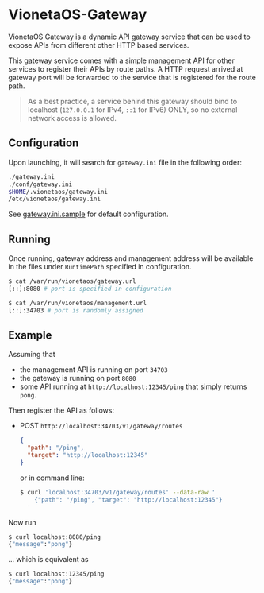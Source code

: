 # VionetaOS-Gateway

VionetaOS Gateway is a dynamic API gateway service that can be used to expose APIs from different other HTTP based services.

This gateway service comes with a simple management API for other services to register their APIs by route paths. A HTTP request arrived at gateway port will be forwarded to the service that is registered for the route path.

> As a best practice, a service behind this gateway should bind to localhost (`127.0.0.1` for IPv4, `::1` for IPv6) ONLY, so no external network access is allowed.

## Configuration

Upon launching, it will search for `gateway.ini` file in the following order:

```bash
./gateway.ini
./conf/gateway.ini
$HOME/.vionetaos/gateway.ini
/etc/vionetaos/gateway.ini
```

See [gateway.ini.sample](./build/etc/vionetaos/gateway.ini.sample) for default configuration.

## Running

Once running, gateway address and management address will be available in the files under `RuntimePath` specified in configuration.

```bash
$ cat /var/run/vionetaos/gateway.url
[::]:8080 # port is specified in configuration

$ cat /var/run/vionetaos/management.url
[::]:34703 # port is randomly assigned
```

## Example

Assuming that

- the management API is running on port `34703`
- the gateway is running on port `8080`
- some API running at `http://localhost:12345/ping` that simply returns `pong`.

Then register the API as follows:

- POST `http://localhost:34703/v1/gateway/routes`

  ```json
  {
    "path": "/ping",
    "target": "http://localhost:12345"
  }
  ```

  or in command line:

  ```bash
  $ curl 'localhost:34703/v1/gateway/routes' --data-raw '
      {"path": "/ping", "target": "http://localhost:12345"}
    '
  ```

Now run

```bash
$ curl localhost:8080/ping
{"message":"pong"}
```

... which is equivalent as

```bash
$ curl localhost:12345/ping
{"message":"pong"}
```
